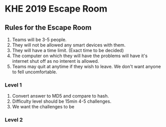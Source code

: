 # KHE 2019 Escape Room

## Rules for the Escape Room
  1) Teams will be 3-5 people.
  2) They will not be allowed any smart devices with them. 
  3) They will have a time limit. (Exact time to be decided)
  4) The computer on which they will have the problems will have it's internet shut off as no interent is allowed. 
  5) Teams may quit at anytime if they wish to leave. We don't want anyone to fell uncomfortable.  
  
### Level 1
  1) Convert answer to MD5 and compare to hash. 
  2) Difficulty level should be 15min 4-5 challenges. 
  3) We want the challenges to be 

### Level 2
